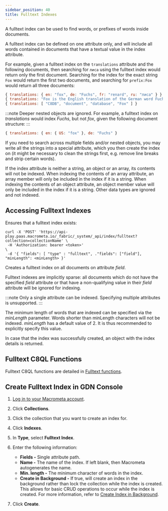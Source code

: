 ```yaml
---
sidebar_position: 40
title: Fulltext Indexes
---
```


A fulltext index can be used to find words, or prefixes of words inside documents.

A fulltext index can be defined on one attribute only, and will include all words contained in documents that have a textual value in the index attribute.

For example, given a fulltext index on the `translations` attribute and the following documents, then searching for `лиса` using the fulltext index would return only the first document. Searching for the index for the exact string `Fox` would return the first two documents, and searching for `prefix:Fox` would return all three documents:

```js
{ translations: { en: "fox", de: "Fuchs", fr: "renard", ru: "лиса" } }
{ translations: "Fox is the English translation of the German word Fuchs" }
{ translations: [ "C8DB", "document", "database", "Fox" ] }
```

:::note
Deeper nested objects are ignored. For example, a fulltext index on _translations_ would index _Fuchs_, but not _fox_, given the following document structure:
:::

```js
{ translations: { en: { US: "fox" }, de: "Fuchs" }
```

If you need to search across multiple fields and/or nested objects, you may write all the strings into a special attribute, which you then create the index on (it might be necessary to clean the strings first, e.g. remove line breaks and strip certain words).

If the index attribute is neither a string, an object or an array, its contents will not be indexed. When indexing the contents of an array attribute, an array member will only be included in the index if it is a string. When indexing the contents of an object attribute, an object member value will only be included in the index if it is a string. Other data types are ignored and not indexed.

## Accessing Fulltext Indexes

Ensures that a fulltext index exists:

```cURL
curl -X 'POST' 'https://api-play.paas.macrometa.io/_fabric/_system/_api/index/fulltext?collection=collectionName' \
 -H 'Authorization: bearer <token>'                                                                            \
 -d '{ "fields": [ "type" : "fulltext", ."fields": ["field"],  "minLength": <minLength> }'
```

Creates a fulltext index on all documents on attribute _field_.

Fulltext indexes are implicitly sparse: all documents which do not have the specified _field_ attribute or that have a non-qualifying value in their _field_ attribute will be ignored for indexing.

:::note
Only a single attribute can be indexed. Specifying multiple attributes is unsupported.
:::

The minimum length of words that are indexed can be specified via the _minLength_ parameter. Words shorter than minLength characters will not be indexed. _minLength_ has a default value of 2. It is thus recommended to explicitly specify this value.

In case that the index was successfully created, an object with the index details is returned.

## Fulltext C8QL Functions

Fulltext C8QL functions are detailed in [Fulltext functions](../../queries/c8ql/functions/fulltext.md).

## Create Fulltext Index in GDN Console

1. [Log in to your Macrometa account](https://auth-play.macrometa.io/).
1. Click **Collections**.
1. Click the collection that you want to create an index for.
1. Click **Indexes**.
1. In **Type**, select **Fulltext Index**.
1. Enter the following information:

   - **Fields -** Single attribute path.
   - **Name -** The name of the index. If left blank, then Macrometa autogenerates the name.
   - **Min. length -** The minimum character of words in the index.
   - **Create in Background -** If true, will create an index in the background rather than lock the collection while the index is created. This allows for basic CRUD operations to occur while the index is created. For more information, refer to [Create Index in Background](create-index-in-background.md).

1. Click **Create**.
